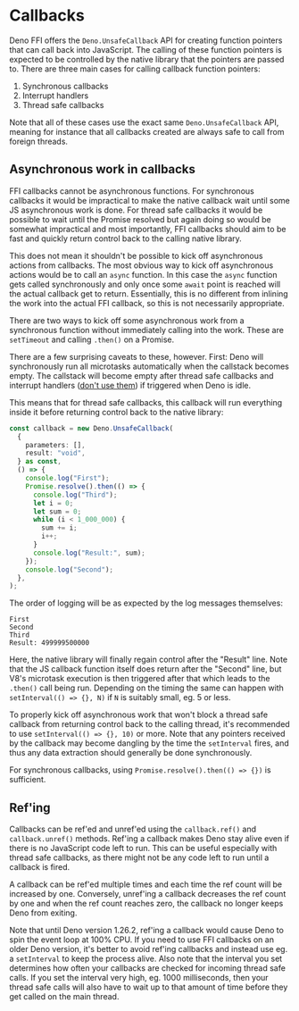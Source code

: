 # Callbacks

Deno FFI offers the `Deno.UnsafeCallback` API for creating function pointers
that can call back into JavaScript. The calling of these function pointers is
expected to be controlled by the native library that the pointers are passed to.
There are three main cases for calling callback function pointers:

1. Synchronous callbacks
2. Interrupt handlers
3. Thread safe callbacks

Note that all of these cases use the exact same `Deno.UnsafeCallback` API,
meaning for instance that all callbacks created are always safe to call from
foreign threads.

## Asynchronous work in callbacks

FFI callbacks cannot be asynchronous functions. For synchronous callbacks it
would be impractical to make the native callback wait until some JS asynchronous
work is done. For thread safe callbacks it would be possible to wait until the
Promise resolved but again doing so would be somewhat impractical and most
importantly, FFI callbacks should aim to be fast and quickly return control back
to the calling native library.

This does not mean it shouldn't be possible to kick off asynchronous actions
from callbacks. The most obvious way to kick off asynchronous actions would be
to call an `async` function. In this case the `async` function gets called
synchronously and only once some `await` point is reached will the actual
callback get to return. Essentially, this is no different from inlining the work
into the actual FFI callback, so this is not necessarily appropriate.

There are two ways to kick off some asynchronous work from a synchronous
function without immediately calling into the work. These are `setTimeout` and
calling `.then()` on a Promise.

There are a few surprising caveats to these, however. First: Deno will
synchronously run all microtasks automatically when the callstack becomes empty.
The callstack will become empty after thread safe callbacks and interrupt
handlers ([don't use them](./callbacks/interrupt-handler)) if triggered when
Deno is idle.

This means that for thread safe callbacks, this callback will run everything
inside it before returning control back to the native library:

```ts
const callback = new Deno.UnsafeCallback(
  {
    parameters: [],
    result: "void",
  } as const,
  () => {
    console.log("First");
    Promise.resolve().then(() => {
      console.log("Third");
      let i = 0;
      let sum = 0;
      while (i < 1_000_000) {
        sum += i;
        i++;
      }
      console.log("Result:", sum);
    });
    console.log("Second");
  },
);
```

The order of logging will be as expected by the log messages themselves:

```log
First
Second
Third
Result: 499999500000
```

Here, the native library will finally regain control after the "Result" line.
Note that the JS callback function itself does return after the "Second" line,
but V8's microtask execution is then triggered after that which leads to the
`.then()` call being run. Depending on the timing the same can happen with
`setInterval(() => {}, N)` if `N` is suitably small, eg. 5 or less.

To properly kick off asynchronous work that won't block a thread safe callback
from returning control back to the calling thread, it's recommended to use
`setInterval(() => {}, 10)` or more. Note that any pointers received by the
callback may become dangling by the time the `setInterval` fires, and thus any
data extraction should generally be done synchronously.

For synchronous callbacks, using `Promise.resolve().then(() => {})` is
sufficient.

## Ref'ing

Callbacks can be ref'ed and unref'ed using the `callback.ref()` and
`callback.unref()` methods. Ref'ing a callback makes Deno stay alive even if
there is no JavaScript code left to run. This can be useful especially with
thread safe callbacks, as there might not be any code left to run until a
callback is fired.

A callback can be ref'ed multiple times and each time the ref count will be
increased by one. Conversely, unref'ing a callback decreases the ref count by
one and when the ref count reaches zero, the callback no longer keeps Deno from
exiting.

Note that until Deno version 1.26.2, ref'ing a callback would cause Deno to spin
the event loop at 100% CPU. If you need to use FFI callbacks on an older Deno
version, it's better to avoid ref'ing callbacks and instead use eg. a
`setInterval` to keep the process alive. Also note that the interval you set
determines how often your callbacks are checked for incoming thread safe calls.
If you set the interval very high, eg. 1000 milliseconds, then your thread safe
calls will also have to wait up to that amount of time before they get called on
the main thread.
